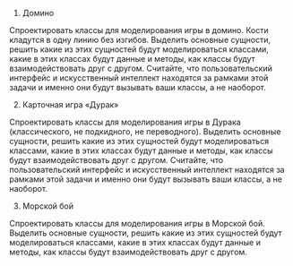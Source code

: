 1. Домино

Спроектировать классы для моделирования игры в домино. Кости кладутся в одну линию без изгибов. Выделить основные сущности, решить какие из этих сущностей будут моделироваться классами, какие в этих классах будут данные и методы, как классы будут взаимодействовать друг с другом.
Считайте, что пользовательский интерфейс и искусственный интеллект находятся за рамками этой задачи и именно они будут вызывать ваши классы, а не наоборот.

2. Карточная игра «Дурак»

Спроектировать классы для моделирования игры в Дурака (классического, не подкидного, не переводного). Выделить основные сущности, решить какие из этих сущностей будут моделироваться классами, какие в этих классах будут данные и методы, как классы будут взаимодействовать друг с другом.
Считайте, что пользовательский интерфейс и искусственный интеллект находятся за рамками этой задачи и именно они будут вызывать ваши классы, а не наоборот.

3. Морской бой

Спроектировать классы для моделирования игры в Морской бой. Выделить основные сущности, решить какие из этих сущностей будут моделироваться классами, какие в этих классах будут данные и методы, как классы будут взаимодействовать друг с другом.
